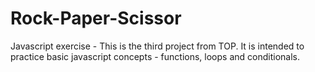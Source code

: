 # Rock-Paper-Scissor
Javascript exercise - This is the third project from TOP. It is intended to practice basic javascript concepts  - functions, loops and conditionals.
